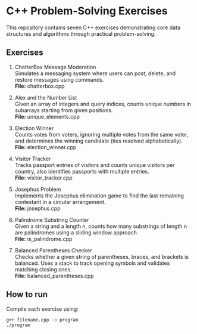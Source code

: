 # C++ Problem-Solving Exercises

This repository contains seven C++ exercises demonstrating core data structures and algorithms through practical problem-solving.

## Exercises

1. ChatterBox Message Moderation  
Simulates a messaging system where users can post, delete, and restore messages using commands.  
**File:** chatterbox.cpp

2. Alex and the Number List  
Given an array of integers and query indices, counts unique numbers in subarrays starting from given positions.  
**File:** unique_elements.cpp

3. Election Winner  
Counts votes from voters, ignoring multiple votes from the same voter, and determines the winning candidate (ties resolved alphabetically).  
**File:** election_winner.cpp

4. Visitor Tracker  
Tracks passport entries of visitors and counts unique visitors per country, also identifies passports with multiple entries.  
**File:** visitor_tracker.cpp

5. Josephus Problem  
Implements the Josephus elimination game to find the last remaining contestant in a circular arrangement.  
**File:** josephus.cpp

6. Palindrome Substring Counter  
Given a string and a length n, counts how many substrings of length n are palindromes using a sliding window approach.  
**File:** is_palindrome.cpp

7. Balanced Parentheses Checker  
Checks whether a given string of parentheses, braces, and brackets is balanced. Uses a stack to track opening symbols and validates matching closing ones.  
**File:** balanced_parentheses.cpp

## How to run

Compile each exercise using:

```bash
g++ filename.cpp -o program
./program

